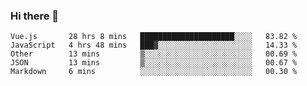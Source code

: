 ### Hi there 👋

<!--
**xin-code/Xin-code** is a ✨ _special_ ✨ repository because its `README.md` (this file) appears on your GitHub profile.

Here are some ideas to get you started:
<!--START_SECTION:waka-->
```text
Vue.js       28 hrs 8 mins   █████████████████████░░░░   83.82 % 
JavaScript   4 hrs 48 mins   ███▓░░░░░░░░░░░░░░░░░░░░░   14.33 % 
Other        13 mins         ▒░░░░░░░░░░░░░░░░░░░░░░░░   00.69 % 
JSON         13 mins         ▒░░░░░░░░░░░░░░░░░░░░░░░░   00.67 % 
Markdown     6 mins          ░░░░░░░░░░░░░░░░░░░░░░░░░   00.30 % 
```
<!--END_SECTION:waka-->
